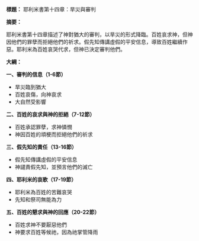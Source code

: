 **標題：** 耶利米書第十四章：旱災與審判

**摘要：**

耶利米書第十四章描述了神對猶大的審判，以旱災的形式降臨。百姓哀求神，但神因他們的罪孽而拒絕他們的祈求。假先知傳講虛假的平安信息，導致百姓繼續作惡。耶利米為百姓哀哭代求，但神已決定審判他們。

**大綱：**

**一、審判的信息（1-6節）**
* 旱災臨到猶大
* 百姓哀傷，向神哀求
* 大自然受影響

**二、百姓的哀求與神的拒絕（7-12節）**
* 百姓承認罪孽，求神憐憫
* 神因百姓的頑梗而拒絕他們的祈求

**三、假先知的責任（13-16節）**
* 假先知傳講虛假的平安信息
* 神譴責假先知，並預言他們的滅亡

**四、耶利米的哀歌（17-19節）**
* 耶利米為百姓的苦難哀哭
* 先知和祭司無能為力

**五、百姓的懇求與神的回應（20-22節）**
* 百姓求神不要厭惡他們
* 神要求百姓等候祂，因為祂掌管降雨